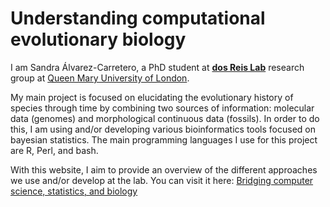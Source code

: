 # Understanding computational evolutionary biology

I am Sandra Álvarez-Carretero, a PhD student at [**dos Reis Lab**](dosreislab.github.io) research group at [Queen Mary University of London](http://www.sbcs.qmul.ac.uk/). 

My main project is focused on elucidating the evolutionary history of species through time by combining two sources of information: molecular data (genomes) and morphological continuous data (fossils). In order to do this, I am using and/or developing various bioinformatics tools focused on bayesian statistics. The main programming languages I use for this project are R, Perl, and bash. 

With this website, I aim to provide an overview of the different approaches we use and/or develop at the lab. You can visit it here: [Bridging computer science, statistics, and biology](https://sabifo4.github.io/)
